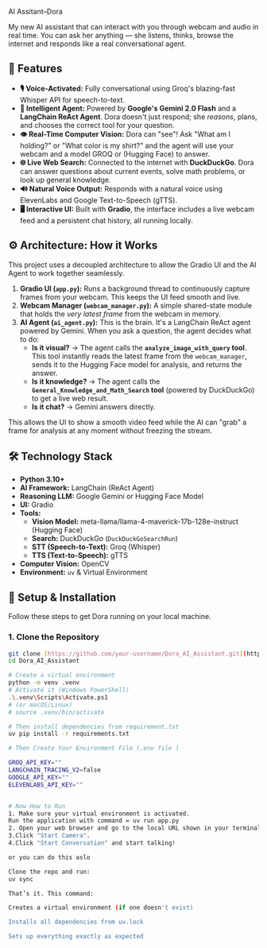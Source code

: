 AI Assitant–Dora

My new AI assistant that can interact with you through webcam and audio in real time. You can ask her anything — she listens, thinks, browse the internet and responds like a real conversational agent.



## 🌟 Features

* **🎙️ Voice-Activated:** Fully conversational using Groq's blazing-fast Whisper API for speech-to-text.
* **🧠 Intelligent Agent:** Powered by **Google's Gemini 2.0 Flash** and a **LangChain ReAct Agent**. Dora doesn't just respond; she *reasons*, plans, and chooses the correct tool for your question.
* **👁️ Real-Time Computer Vision:** Dora can "see"! Ask "What am I holding?" or "What color is my shirt?" and the agent will use your webcam and a model GROQ or  (Hugging Face) to answer.
* **🌐 Live Web Search:** Connected to the internet with **DuckDuckGo**. Dora can answer questions about current events, solve math problems, or look up general knowledge.
* **🔊 Natural Voice Output:** Responds with a natural voice using ElevenLabs and  Google Text-to-Speech (gTTS).
* **🖥️ Interactive UI:** Built with **Gradio**, the interface includes a live webcam feed and a persistent chat history, all running locally.

## ⚙️ Architecture: How it Works

This project uses a decoupled architecture to allow the Gradio UI and the AI Agent to work together seamlessly.

1.  **Gradio UI (`app.py`):** Runs a background thread to continuously capture frames from your webcam. This keeps the UI feed smooth and live.
2.  **Webcam Manager (`webcam_manager.py`):** A simple shared-state module that holds the *very latest frame* from the webcam in memory.
3.  **AI Agent (`ai_agent.py`):** This is the brain. It's a LangChain ReAct agent powered by Gemini. When you ask a question, the agent decides what to do:
    * **Is it visual?** -> The agent calls the **`analyze_image_with_query` tool**. This tool instantly reads the latest frame from the `webcam_manager`, sends it to the Hugging Face model for analysis, and returns the answer.
    * **Is it knowledge?** -> The agent calls the **`General_Knowledge_and_Math_Search` tool** (powered by DuckDuckGo) to get a live web result.
    * **Is it chat?** -> Gemini answers directly.

This allows the UI to show a smooth video feed while the AI can "grab" a frame for analysis at any moment without freezing the stream.

## 🛠️ Technology Stack

* **Python 3.10+**
* **AI Framework:** LangChain (ReAct Agent)
* **Reasoning LLM:** Google Gemini or Hugging Face Model
* **UI:** Gradio
* **Tools:**
    * **Vision Model:** meta-llama/llama-4-maverick-17b-128e-instruct (Hugging Face)
    * **Search:** DuckDuckGo (`DuckDuckGoSearchRun`)
    * **STT (Speech-to-Text):** Groq (Whisper)
    * **TTS (Text-to-Speech):** gTTS
* **Computer Vision:** OpenCV
* **Environment:** `uv` & Virtual Environment



## 🚀 Setup & Installation

Follow these steps to get Dora running on your local machine.

### 1. Clone the Repository

```bash
git clone [https://github.com/your-username/Dora_AI_Assistant.git](https://github.com/your-username/Dora_AI_Assistant.git)
cd Dora_AI_Assistant

# Create a virtual environment
python -m venv .venv
# Activate it (Windows PowerShell)
.\.venv\Scripts\Activate.ps1
# (or macOS/Linux)
# source .venv/bin/activate

# Then install dependencies from requirement.txt
uv pip install -r requirements.txt

# Then Create Your Environment File (.env file )

GROQ_API_KEY=""
LANGCHAIN_TRACING_V2=false
GOOGLE_API_KEY=""
ELEVENLABS_API_KEY="" 


# Now How to Run 
1. Make sure your virtual environment is activated.
Run the application with command = uv run app.py
2. Open your web browser and go to the local URL shown in your terminal (usually http://127.0.0.1:7886)
3.Click "Start Camera".
4.Click "Start Conversation" and start talking!

or you can do this aslo 

Clone the repo and run:
uv sync

That’s it. This command:

Creates a virtual environment (if one doesn't exist)

Installs all dependencies from uv.lock

Sets up everything exactly as expected
